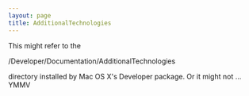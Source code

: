 ```yaml
---
layout: page
title: AdditionalTechnologies
---
```


This might refer to the 

/Developer/Documentation/AdditionalTechnologies

directory installed by Mac OS X's Developer package. Or it might not ... YMMV

